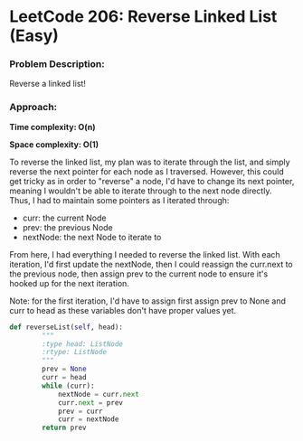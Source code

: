 # LeetCode 206: Reverse Linked List (Easy)
### Problem Description:

Reverse a linked list!

### Approach:

**Time complexity: O(n)**

**Space complexity: O(1)**

To reverse the linked list, my plan was to iterate through the list, and simply reverse the next pointer 
for each node as I traversed. However, this could get tricky as in order to "reverse" a node, I'd have to
change its next pointer, meaning I wouldn't be able to iterate through to the next node directly. Thus, I
had to maintain some pointers as I iterated through:

- curr: the current Node
- prev: the previous Node
- nextNode: the next Node to iterate to

From here, I had everything I needed to reverse the linked list. With each iteration, I'd first update the nextNode, 
then I could reassign the curr.next to the previous node, then assign prev to the current node to ensure it's hooked
up for the next iteration.

Note: for the first iteration, I'd have to assign first assign prev to None and curr to head as these variables don't have proper values yet.

``` python
def reverseList(self, head):
        """
        :type head: ListNode
        :rtype: ListNode
        """
        prev = None
        curr = head
        while (curr):
            nextNode = curr.next
            curr.next = prev
            prev = curr
            curr = nextNode
        return prev

```




